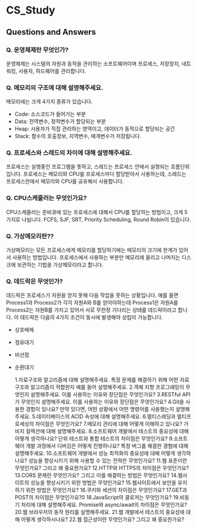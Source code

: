 # CS_Study

## Questions and Answers

### Q. 운영체제란 무엇인가?

운영체제는 시스템의 자원과 동작을 관리하는 소프트웨어이며 프로세스, 저장장치, 네트워킹, 사용자, 하드웨어를 관리합니다.

### Q. 메모리의 구조에 대해 설명해주세요.

메모리에는 크게 4가지 종류가 있습니다.

-   Code: 소스코드가 들어가는 부분
-   Data: 전역변수, 정적변수가 할당되는 부분
-   Heap: 사용자가 직접 관리하는 영역이고, 데이터가 동적으로 할당되는 공간
-   Stack: 함수의 호출정보, 지역변수, 매개변수가 저장됩니다.

### Q. 프로세스와 스레드의 차이에 대해 설명해주세요.

프로세스는 실행중인 프로그램을 뜻하고, 스레드는 프로세스 안에서 실행되는 흐름단위입니다. 프로세스는 메모리와 CPU를 프로세스마다 할당받아서 사용하는데, 스레드는 프로세스안에서 메모리와 CPU를 공유해서 사용합니다.

### Q. CPU스케줄러는 무엇인가요?

CPU스케줄러는 준비큐에 있는 프로세스에 대해서 CPU를 할당하는 방법이고, 크게 5가지로 나뉩니다. FCFS, SJF, SRT, Priority Scheduling, Round Robin이 있습니다.

### Q. 가상메모리란??

가상메모리는 모든 프로세스에게 메모리를 할당하기에는 메모리의 크기에 한계가 있어서 사용하는 방법입니다. 프로세스에서 사용하는 부분만 메모리에 올리고 나머지는 디스크에 보관하는 기법을 가상메모리라고 합니다.

### Q. 데드락은 무엇인가?

데드락은 프로세스가 자원을 얻지 못해 다음 작업을 못하는 상황입니다. 예를 들면 Process1과 Process2가 각각 자원A와 B를 얻어야하는데 Process1은 자원A를 Process2는 자원B를 가지고 있어서 서로 무한정 기다리는 상태를 데드락이라고 합니다. 이 데드락은 다음의 4가지 조건이 동시에 발생해야 성립이 가능합니다.

-   상호배제
-   점유대기
-   비선점
-   순환대기

    1.자료구조와 알고리즘에 대해 설명해주세요. 특정 문제를 해결하기 위해 어떤 자료구조와 알고리즘이 적합한지 예를 들어 설명해주세요. 2.객체 지향 프로그래밍이 무엇인지 설명해주세요. 이를 사용하는 이유와 장단점은 무엇인가요?
    3.RESTful API가 무엇인지 설명해주세요. 이를 사용하는 이유와 장단점은 무엇인가요?
    4.Git을 사용한 경험이 있나요? 만약 있다면, 어떤 상황에서 어떤 명령어를 사용했는지 설명해주세요. 5.데이터베이스의 ACID 속성에 대해 설명해주세요. 6.멀티스레딩과 멀티프로세싱의 차이점은 무엇인가요? 7.메모리 관리에 대해 어떻게 이해하고 있나요? 가비지 컬렉션에 대해 설명해주세요. 8.소프트웨어 개발에서 테스트의 중요성에 대해 어떻게 생각하나요? 단위 테스트와 통합 테스트의 차이점은 무엇인가요? 9.소프트웨어 개발 과정에서 디버깅은 어떻게 진행하나요? 특정 버그를 해결한 경험에 대해 설명해주세요. 10.소프트웨어 개발에서 성능 최적화의 중요성에 대해 어떻게 생각하나요? 성능을 향상시키기 위해 사용할 수 있는 전략은 무엇인가요? 11.웹 표준이란 무엇인가요? 그리고 왜 중요한가요?
    12.HTTP와 HTTPS의 차이점은 무엇인가요?
    13.CORS 문제란 무엇인가요? 그리고 이를 해결하는 방법은 무엇인가요? 14.웹사이트의 성능을 향상시키기 위한 방법은 무엇인가요? 15.웹사이트에서 보안을 유지하기 위한 방법은 무엇인가요? 16.쿠키와 세션의 차이점은 무엇인가요?
    17.GET과 POST의 차이점은 무엇인가요?0
    18.JavaScript의 클로저는 무엇인가요? 19.비동기 처리에 대해 설명해주세요. Promise와 async/await의 차이점은 무엇인가요? 20.웹 브라우저의 동작 원리를 설명해주세요. 21.웹 개발에서 테스트의 중요성에 대해 어떻게 생각하시나요? 22.웹 접근성이란 무엇인가요? 그리고 왜 중요한가요?
